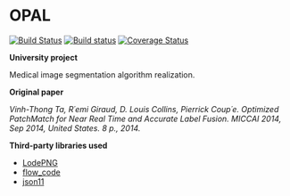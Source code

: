 # OPAL
[![Build Status](https://travis-ci.org/DennZo1993/OPAL.svg?branch=master)](https://travis-ci.org/DennZo1993/OPAL) [![Build status](https://ci.appveyor.com/api/projects/status/a3vbuu8mwv80ci0p?svg=true)](https://ci.appveyor.com/project/DennZo1993/opal) [![Coverage Status](https://coveralls.io/repos/github/DennZo1993/OPAL/badge.svg?branch=master)](https://coveralls.io/github/DennZo1993/OPAL?branch=master)

**University project**

Medical image segmentation algorithm realization.

**Original paper**

*Vinh-Thong Ta, R´emi Giraud, D. Louis Collins, Pierrick Coup´e. Optimized PatchMatch for
Near Real Time and Accurate Label Fusion. MICCAI 2014, Sep 2014, United States. 8 p.,
2014.*


**Third-party libraries used**
- [LodePNG](https://github.com/lvandeve/lodepng)
- [flow_code](http://sintel.is.tue.mpg.de/downloads)
- [json11](https://github.com/dropbox/json11)
